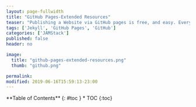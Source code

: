 ```yaml
---
layout: page-fullwidth
title: "GitHub Pages-Extended Resources"
teaser: "Publishing a Website via GitHub pages is free, and easy. Everything you need to publish in one place."
tags: ['Jekyll', 'GitHub Pages', 'GitHub']
categories: ['JAMStack']
published: false
header: no

image:
  title: "github-pages-extended-resources.png"
  thumb: "github.png"

permalink: 
modified: 2019-06-16T15:59:13-23:00
---
```

<div class="row">
<div class="medium-4 medium-push-8 columns" markdown="1">
<div class="panel radius" markdown="1">
**Table of Contents**
{: #toc }
*  TOC
{:toc}
</div>
</div><!-- /.medium-4.columns -->

